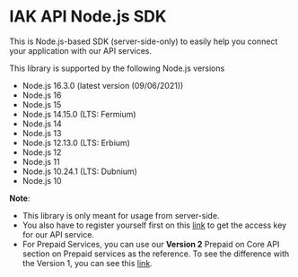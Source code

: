 # IAK API Node.js SDK

This is Node.js-based SDK (server-side-only) to easily help you connect your application with our API services.

This library is supported by the following Node.js versions
* Node.js 16.3.0 (latest version (09/06/2021))
* Node.js 16
* Node.js 15
* Node.js 14.15.0 (LTS: Fermium)
* Node.js 14
* Node.js 13
* Node.js 12.13.0 (LTS: Erbium)
* Node.js 12
* Node.js 11
* Node.js 10.24.1 (LTS: Dubnium)
* Node.js 10

**Note**:
* This library is only meant for usage from server-side.
* You also have to register yourself first on this [link](https://iak.id/) to get the access key for our API service.
* For Prepaid Services, you can use our **Version 2** Prepaid on Core API section on Prepaid services as the reference. To see the difference with the Version 1, you can see this [link](https://api.iak.id/docs/reference/docs/prepaid/core/v1-vs-v2.md).